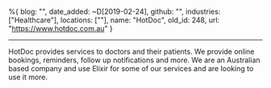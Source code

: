 %{
  blog: "",
  date_added: ~D[2019-02-24],
  github: "",
  industries: ["Healthcare"],
  locations: [""],
  name: "HotDoc",
  old_id: 248,
  url: "https://www.hotdoc.com.au"
}

---

HotDoc provides services to doctors and their patients. We provide online bookings, reminders, follow up notifications and more. We are an Australian based company and use Elixir for some of our services and are looking to use it more.
